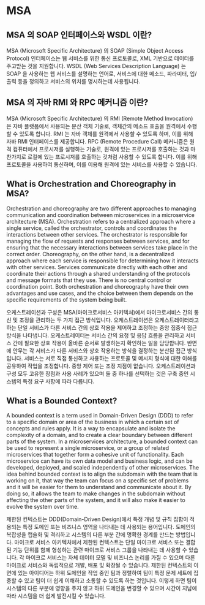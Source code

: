 # MSA

## MSA 의 SOAP 인터페이스와 WSDL 이란?

MSA (Microsoft Specific Architecture) 의 SOAP (Simple Object Access Protocol) 인터페이스는 웹 서비스를 위한 통신 프로토콜로, XML 기반으로 데이터를 주고받는 것을 지원합니다.
WSDL (Web Services Description Language) 는 SOAP 을 사용하는 웹 서비스를 설명하는 언어로, 서비스에 대한 메소드, 파라미터, 입/출력 등을 정의하고 서비스의 위치를 명시하는데 사용됩니다.

## MSA 의 자바 RMI 와 RPC 메커니즘 이란?

MSA (Microsoft Specific Architecture) 의 RMI (Remote Method Invocation) 은 자바 플랫폼에서 사용되는 분산 객체 기술로, 객체간의 메소드 호출을 원격에서 수행할 수 있도록 합니다. RMI 는 자바 객체를 원격에서 사용할 수 있도록 하며, 이를 위해 자바 RMI 인터페이스를 제공합니다.
RPC (Remote Procedure Call) 메커니즘은 원격 컴퓨터에서 프로시저를 실행하는 기술로, 원격에 있는 프로시저를 호출하는 것과 마찬가지로 로컬에 있는 프로시저를 호출하는 것처럼 사용할 수 있도록 합니다. 이를 위해 프로토콜을 사용하여 통신하며, 이를 이용해 원격에 있는 서비스를 사용할 수 있습니다.

## What is Orchestration and Choreography in MSA?

Orchestration and choreography are two different approaches to managing communication and coordination between microservices in a microservice architecture (MSA).
Orchestration refers to a centralized approach where a single service, called the orchestrator, controls and coordinates the interactions between other services. The orchestrator is responsible for managing the flow of requests and responses between services, and for ensuring that the necessary interactions between services take place in the correct order.
Choreography, on the other hand, is a decentralized approach where each service is responsible for determining how it interacts with other services. Services communicate directly with each other and coordinate their actions through a shared understanding of the protocols and message formats that they use. There is no central control or coordination point.
Both orchestration and choreography have their own advantages and use cases, and the choice between them depends on the specific requirements of the system being built.

오케스트레이션과 구성은 MSA(마이크로서비스 아키텍처)에서 마이크로서비스 간의 통신 및 조정을 관리하는 두 가지 접근 방식입니다.
오케스트레이션은 오케스트레이터라고 하는 단일 서비스가 다른 서비스 간의 상호 작용을 제어하고 조정하는 중앙 집중식 접근 방식을 나타냅니다. 오케스트레이터는 서비스 간의 요청 및 응답 흐름을 관리하고 서비스 간에 필요한 상호 작용이 올바른 순서로 발생하는지 확인하는 일을 담당합니다.
반면에 안무는 각 서비스가 다른 서비스와 상호 작용하는 방식을 결정하는 분산된 접근 방식입니다. 서비스는 서로 직접 통신하고 사용하는 프로토콜 및 메시지 형식에 대한 이해를 공유하여 작업을 조정합니다. 중앙 제어 또는 조정 지점이 없습니다.
오케스트레이션과 구성 모두 고유한 장점과 사용 사례가 있으며 둘 중 하나를 선택하는 것은 구축 중인 시스템의 특정 요구 사항에 따라 다릅니다.

## What is a Bounded Context?
A bounded context is a term used in Domain-Driven Design (DDD) to refer to a specific domain or area of the business in which a certain set of concepts and rules apply. It is a way to encapsulate and isolate the complexity of a domain, and to create a clear boundary between different parts of the system.
In a microservices architecture, a bounded context can be used to represent a single microservice, or a group of related microservices that together form a cohesive unit of functionality. Each microservice can have its own data model and business logic, and can be developed, deployed, and scaled independently of other microservices.
The idea behind bounded context is to align the subdomain with the team that is working on it, that way the team can focus on a specific set of problems and it will be easier for them to understand and communicate about it. By doing so, it allows the team to make changes in the subdomain without affecting the other parts of the system, and it will also make it easier to evolve the system over time.

제한된 컨텍스트는 DDD(Domain-Driven Design)에서 특정 개념 및 규칙 집합이 적용되는 특정 도메인 또는 비즈니스 영역을 나타내는 데 사용되는 용어입니다. 도메인의 복잡성을 캡슐화 및 격리하고 시스템의 다른 부분 간에 명확한 경계를 만드는 방법입니다.
마이크로 서비스 아키텍처에서 제한된 컨텍스트는 단일 마이크로 서비스 또는 결합된 기능 단위를 함께 형성하는 관련 마이크로 서비스 그룹을 나타내는 데 사용할 수 있습니다. 각 마이크로 서비스는 자체 데이터 모델 및 비즈니스 논리를 가질 수 있으며 다른 마이크로 서비스와 독립적으로 개발, 배포 및 확장될 수 있습니다.
제한된 컨텍스트의 이면에 있는 아이디어는 하위 도메인을 작업 중인 팀과 정렬하여 팀이 특정 문제 세트에 집중할 수 있고 팀이 더 쉽게 이해하고 소통할 수 있도록 하는 것입니다. 이렇게 하면 팀이 시스템의 다른 부분에 영향을 주지 않고 하위 도메인을 변경할 수 있으며 시간이 지남에 따라 시스템을 더 쉽게 발전시킬 수 있습니다.